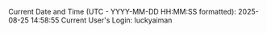 Current Date and Time (UTC - YYYY-MM-DD HH:MM:SS formatted): 2025-08-25 14:58:55
Current User's Login: luckyaiman
